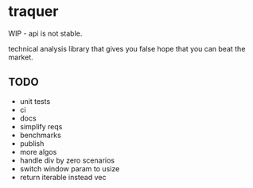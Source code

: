 # traquer

WIP - api is not stable.

technical analysis library that gives you false hope that you can beat the market.

## TODO
- unit tests
- ci
- docs
- simplify reqs
- benchmarks
- publish
- more algos
- handle div by zero scenarios
- switch window param to usize
- return iterable instead vec
